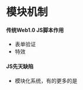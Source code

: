 # 模块机制

#### 传统Web1.0 JS脚本作用
+ 表单验证
+ 特效

#### JS先天缺陷

+ 模块化系统，有的更多的是<script>标签太过于零散
+ 统一标准库极少，例如IO、文件等库
+ 缺乏包管理系统

#### CommonJS的模块规范

+ 模块引用，require 
+ 定义模块，在node中一个文件就是一个模块。exports 或module.exports 对象为一个模块导出对象。
+ 模块标识，通过具体标识或文件路径，可以不加js后缀

#### Node引入模块步骤
+ 路径分析
+ 文件查找
+ 编译执行

常见的Node模块分为两类：
+ 核心模块，模块标识加载具有除缓存外最高优先级；不经文件定位、编译执行。
+ 文件模块

#### 模块加载：
+ 优先从缓存中加载模块
+ 模块标识符分析
    - 核心模块
    - 文件模块
    - 自定义模块，最难以查找；查找node_modules文件目录，并逐级往父级查找，直到找到为止。

***自定义模块查找与JavaScript原型链查找相似，当前文件路径越深，查找越费时***

+ 文件拓展名分析
    - node会按照.js、 .json、 .node以此查找
+ 目录分析和包
    - 优先查找package.json文件中的main节点。如果不存在默认依次查找为 index.js、 index.json、 index.node等文件
